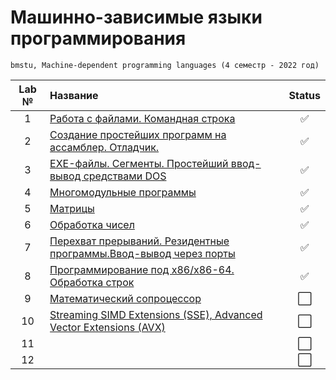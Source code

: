 # Машинно-зависимые языки программирования
```
bmstu, Machine-dependent programming languages (4 семестр - 2022 год)
```

| Lab № | Название | Status |
|:------:|:-----|:-----:|
| 1 | [Работа с файлами. Командная строка](https://github.com/Mansurow/bmstu_asm/tree/master/lab_01) |:white_check_mark: |
| 2 | [Создание простейших программ на ассамблер. Отладчик.](https://github.com/Mansurow/bmstu_asm/tree/master/lab_02) |:white_check_mark: |
| 3 | [EXE-файлы. Сегменты. Простейший ввод-вывод средствами DOS](https://github.com/Mansurow/bmstu_asm/tree/master/lab_03) |:white_check_mark: |
| 4 | [Многомодульные программы](https://github.com/Mansurow/bmstu_asm/tree/master/lab_04) |:white_check_mark: |
| 5 | [Матрицы](https://github.com/Mansurow/bmstu_asm/tree/master/lab_05) |:white_check_mark: |
| 6 | [Обработка чисел](https://github.com/Mansurow/bmstu_asm/tree/master/lab_06) |:white_check_mark: |
| 7 | [Перехват прерываний. Резидентные программы.Ввод-вывод через порты](https://github.com/Mansurow/bmstu_asm/tree/master/lab_07) |:white_check_mark: |
| 8 | [Программирование под x86/x86-64. Обработка строк](https://github.com/Mansurow/bmstu_asm/tree/master/lab_08) |:white_check_mark: |
| 9 | [Математический сопроцессор](https://github.com/Mansurow/bmstu_asm/tree/master/lab_09) |:white_large_square: |
| 10 | [Streaming SIMD Extensions (SSE), Advanced Vector Extensions (AVX)](https://github.com/Mansurow/bmstu_asm/tree/master/lab_10) |:white_large_square: |
| 11 |  |:white_large_square: |
| 12 |  |:white_large_square: |
